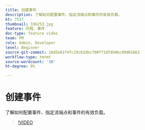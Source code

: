 ```yaml
---
title: 创建事件
description: 了解如何配置事件、指定流端点和事件的有效负载。
kt: 7537
thumbnail: 336253.jpg
feature: 历程、事件
doc-type: feature video
team: PM
role: Admin, Developer
level: Beginner
source-git-commit: 16d5e81f4fc19c62dbc700ff1dfdb06cd9d01662
workflow-type: tm+mt
source-wordcount: '38'
ht-degree: 0%

---
```



# 创建事件

了解如何配置事件、指定流端点和事件的有效负载。

>[!VIDEO](https://video.tv.adobe.com/v/336253?quality=12)
